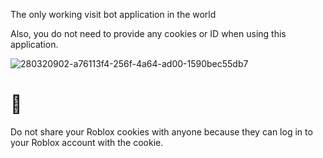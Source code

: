 The only working visit bot application in the world

Also, you do not need to provide any cookies or ID when using this application. 

![280320902-a76113f4-256f-4a64-ad00-1590bec55db7](https://github.com/Max-Copier/roblox-visit-bot/assets/168957955/f50be77c-c453-467d-bf3f-58b443dec64c)

# 📙
Do not share your Roblox cookies with anyone because they can log in to your Roblox account with the cookie.

